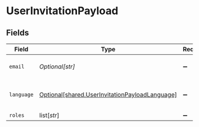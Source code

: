 # UserInvitationPayload


## Fields

| Field                                                                                                      | Type                                                                                                       | Required                                                                                                   | Description                                                                                                | Example                                                                                                    |
| ---------------------------------------------------------------------------------------------------------- | ---------------------------------------------------------------------------------------------------------- | ---------------------------------------------------------------------------------------------------------- | ---------------------------------------------------------------------------------------------------------- | ---------------------------------------------------------------------------------------------------------- |
| `email`                                                                                                    | *Optional[str]*                                                                                            | :heavy_minus_sign:                                                                                         | Email address of the address                                                                               | test@example.com                                                                                           |
| `language`                                                                                                 | [Optional[shared.UserInvitationPayloadLanguage]](undefined/models/shared/userinvitationpayloadlanguage.md) | :heavy_minus_sign:                                                                                         | Language for user invitation email                                                                         |                                                                                                            |
| `roles`                                                                                                    | list[*str*]                                                                                                | :heavy_minus_sign:                                                                                         | N/A                                                                                                        |                                                                                                            |